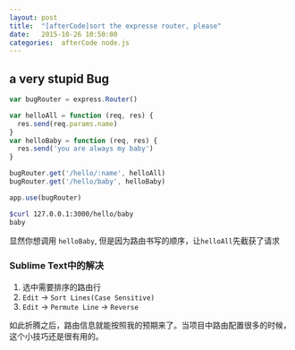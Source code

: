 ```yaml
---
layout: post
title:  "[afterCode]sort the expresse router, please"
date:   2015-10-26 10:50:00
categories:  afterCode node.js
---
```



## a very stupid Bug

```javascript
var bugRouter = express.Router()

var helloAll = function (req, res) {
  res.send(req.params.name)
}
var helloBaby = function (req, res) {
  res.send('you are always my baby')
}

bugRouter.get('/hello/:name', helloAll)
bugRouter.get('/hello/baby', helloBaby)

app.use(bugRouter)
```


```bash
$curl 127.0.0.1:3000/hello/baby
baby
```

显然你想调用 `helloBaby`, 但是因为路由书写的顺序，让`helloAll`先截获了请求

### Sublime Text中的解决
1. 选中需要排序的路由行
2. `Edit` -> `Sort Lines(Case Sensitive)`
3. `Edit` -> `Permute Line` -> `Reverse`

如此折腾之后，路由信息就能按照我的预期来了。当项目中路由配置很多的时候，这个小技巧还是很有用的。









